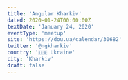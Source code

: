```yaml
---
title: 'Angular Kharkiv'
dated: 2020-01-24T00:00:00Z
textDate: 'January 24, 2020'
eventType: 'meetup'
site: 'https://dou.ua/calendar/30682'
twitter: '@ngkharkiv'
country: '🇺🇦 Ukraine'
city: 'Kharkiv'
draft: false
---
```

